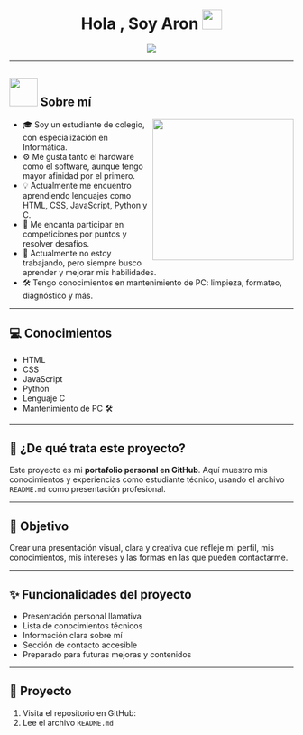 <h1 align="center">Hola , Soy Aron  <img src="https://media.giphy.com/media/hvRJCLFzcasrR4ia7z/giphy.gif" width="35"></h1>

<p align="center">
  <a href="https://github.com/DenverCoder1/readme-typing-svg">
    <img src="https://readme-typing-svg.herokuapp.com?font=Time+New+Roman&color=%23C8BE25&size=25&center=true&vCenter=true&width=600&height=100&lines=Estudiante+de+Informática;Apasionado+por+la+tecnología+y+la+programación;Con+interés+en+hardware+y+software;Aprendiendo+HTML,+CSS,+JS,+Python+y+C;Con+conocimientos+en+mantenimiento+de+PC;Siempre+buscando+mejorar+y+superarme">
  </a>
</p>

---

## <picture><img src = "https://github.com/7oSkaaa/7oSkaaa/blob/main/Images/about_me.gif?raw=true" width = 50px></picture> Sobre mí

<picture> <img align="right" src="https://github.com/7oSkaaa/7oSkaaa/blob/main/Images/Right_Side.gif?raw=true" width = 250px></picture>

- 🎓 Soy un estudiante de colegio, con especialización en Informática.
- ⚙️ Me gusta tanto el hardware como el software, aunque tengo mayor afinidad por el primero.
- 💡 Actualmente me encuentro aprendiendo lenguajes como HTML, CSS, JavaScript, Python y C.
- 🧩 Me encanta participar en competiciones por puntos y resolver desafíos.
- 🚫 Actualmente no estoy trabajando, pero siempre busco aprender y mejorar mis habilidades.
- 🛠️ Tengo conocimientos en mantenimiento de PC: limpieza, formateo, diagnóstico y más.

---

## 💻 Conocimientos

<ul>
  <li>HTML</li>
  <li>CSS</li>
  <li>JavaScript</li>
  <li>Python</li>
  <li>Lenguaje C</li>
  <li>Mantenimiento de PC 🛠️</li>
</ul>

---

## 📌 ¿De qué trata este proyecto?

Este proyecto es mi **portafolio personal en GitHub**. Aquí muestro mis conocimientos y experiencias como estudiante técnico, usando el archivo `README.md` como presentación profesional.

---

## 🎯 Objetivo

Crear una presentación visual, clara y creativa que refleje mi perfil, mis conocimientos, mis intereses y las formas en las que pueden contactarme.

---

## ✨ Funcionalidades del proyecto

-  Presentación personal llamativa
-  Lista de conocimientos técnicos
-  Información clara sobre mí
-  Sección de contacto accesible
-  Preparado para futuras mejoras y contenidos

---

## 🔧 Proyecto

1. Visita el repositorio en GitHub:
2. Lee el archivo `README.md`

